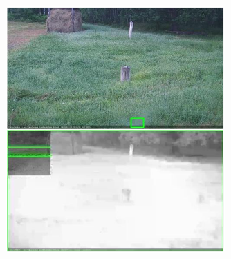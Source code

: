 ![20200716-202726-203727](in2/20200716/20200716-202726-203727_0_.jpg)
![20200716-205756-210800](in2/20200716/20200716-205756-210800_0_.jpg)
